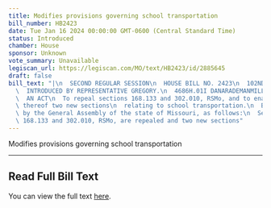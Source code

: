```yaml
---
title: Modifies provisions governing school transportation
bill_number: HB2423
date: Tue Jan 16 2024 00:00:00 GMT-0600 (Central Standard Time)
status: Introduced
chamber: House
sponsor: Unknown
vote_summary: Unavailable
legiscan_url: https://legiscan.com/MO/text/HB2423/id/2885645
draft: false
bill_text: "|\n  SECOND REGULAR SESSION\n  HOUSE BILL NO. 2423\n  102ND GENERAL ASSEMBLY\n\
  \  INTRODUCED BY REPRESENTATIVE GREGORY.\n  4686H.01I DANARADEMANMILLER,ChiefClerk\n\
  \  AN ACT\n  To repeal sections 168.133 and 302.010, RSMo, and to enact in lieu\
  \ thereof two new sections\n  relating to school transportation.\n  Be it enacted\
  \ by the General Assembly of the state of Missouri, as follows:\n  Section A. Sections\
  \ 168.133 and 302.010, RSMo, are repealed and two new sections"
---
```

Modifies provisions governing school transportation

---

## Read Full Bill Text

You can view the full text [here](https://legiscan.com/MO/text/HB2423/id/2885645).
